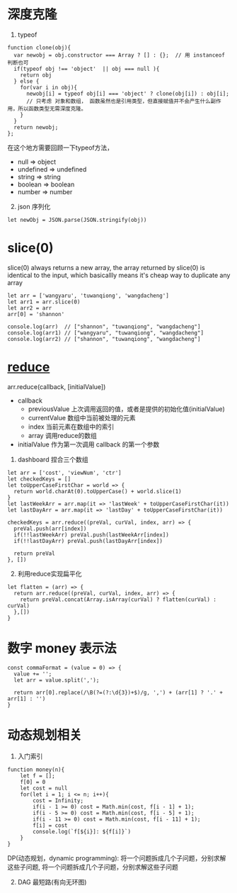 # 深度克隆
1. typeof
```
function clone(obj){
  var newobj = obj.constructor === Array ? [] : {};  // 用 instanceof 判断也可
  if(typeof obj !== 'object'  || obj === null ){
    return obj
  } else {
    for(var i in obj){
      newobj[i] = typeof obj[i] === 'object' ? clone(obj[i]) : obj[i]; 
      // 只考虑 对象和数组， 函数虽然也是引用类型，但直接赋值并不会产生什么副作用，所以函数类型无需深度克隆。
    }
  }
  return newobj;
};
```
在这个地方需要回顾一下typeof方法，
- null => object 
- undefined => undefined
- string => string
- boolean => boolean
- number => number

2. json 序列化
```
let newObj = JSON.parse(JSON.stringify(obj))
```

# slice(0)
slice(0) always returns a new array,  the array returned by slice(0) is identical to the input, which basicallly means it's cheap way to duplicate any array
```
let arr = ['wangyaru', 'tuwanqiong', 'wangdacheng']
let arr1 = arr.slice(0)
let arr2 = arr
arr[0] = 'shannon'

console.log(arr)  // ["shannon", "tuwanqiong", "wangdacheng"]
console.log(arr1) // ["wangyaru", "tuwanqiong", "wangdacheng"]
console.log(arr2) // ["shannon", "tuwanqiong", "wangdacheng"]
```

# [reduce](https://segmentfault.com/a/1190000010731933)  
arr.reduce(callback, [initialValue])
- callback
  - previousValue 上次调用返回的值，或者是提供的初始化值(initialValue)
  - currentValue 数组中当前被处理的元素
  - index 当前元素在数组中的索引
  - array 调用reduce的数组
- initialValue 作为第一次调用 callback 的第一个参数

1. dashboard 捏合三个数组
```
let arr = ['cost', 'viewNum', 'ctr']
let checkedKeys = []
let toUpperCaseFirstChar = world => {
  return world.charAt(0).toUpperCase() + world.slice(1)
}
let lastWeekArr = arr.map(it => 'lastWeek' + toUpperCaseFirstChar(it))
let lastDayArr = arr.map(it => 'lastDay' + toUpperCaseFirstChar(it))

checkedKeys = arr.reduce((preVal, curVal, index, arr) => {
  preVal.push(arr[index])
  if(!!lastWeekArr) preVal.push(lastWeekArr[index])
  if(!!lastDayArr) preVal.push(lastDayArr[index])
  
  return preVal
}, [])
```

2. 利用reduce实现扁平化  
```
let flatten = (arr) => {
  return arr.reduce((preVal, curVal, index, arr) => {
    return preVal.concat(Array.isArray(curVal) ? flatten(curVal) : curVal)
  },[])
}
```

# 数字 money 表示法
```
const commaFormat = (value = 0) => {
  value += '';
  let arr = value.split(',');
  
  return arr[0].replace(/\B(?=(?:\d{3})+$)/g, ',') + (arr[1] ? '.' + arr[1] : '') 
}
```

# 动态规划相关
1. 入门索引
```
function money(n){
    let f = [];
    f[0] = 0
    let cost = null
    for(let i = 1; i <= n; i++){
        cost = Infinity;
        if(i - 1 >= 0) cost = Math.min(cost, f[i - 1] + 1);
        if(i - 5 >= 0) cost = Math.min(cost, f[i - 5] + 1);
        if(i - 11 >= 0) cost = Math.min(cost, f[i - 11] + 1);
        f[i] = cost
        console.log(`f[${i}]: ${f[i]}`)
    }
}
```
DP(动态规划，dynamic programming): 将一个问题拆成几个子问题，分别求解这些子问题, 将一个问题拆成几个子问题，分别求解这些子问题

2. DAG 最短路(有向无环图)
